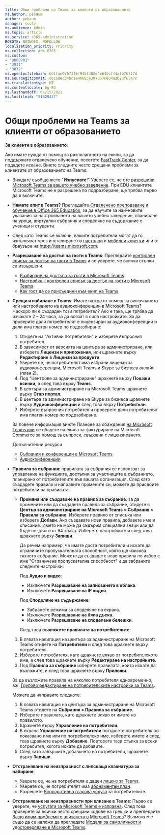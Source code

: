 ```yaml
---
title: Общи проблеми на Teams за клиенти от образованието
ms.author: pebaum
author: pebaum
manager: scotv
ms.audience: Admin
ms.topic: article
ms.service: o365-administration
ROBOTS: NOINDEX, NOFOLLOW
localization_priority: Priority
ms.collection: Adm_O365
ms.custom:
- "9000701"
- "3831"
- "3832"
ms.openlocfilehash: 6d1fac07673f6f945f382e4e640cf44afb76717d
ms.sourcegitcommit: 8bc60ec34bc1e40685e3976576e04a2623f63a7c
ms.translationtype: MT
ms.contentlocale: bg-BG
ms.lasthandoff: 04/15/2021
ms.locfileid: "51829437"
---
```

# <a name="teams-common-issues-for-education-customers"></a>Общи проблеми на Teams за клиенти от образованието

**За клиенти в образованието**:

Ако имате нужда от помощ за разполагането на екипи, за да поддържате отдалечено обучение, посетете [FastTrack Center](https://www.microsoft.com/fasttrack), за да подадете искане. Вижте следните често срещани проблеми за клиентите от образованието на Teams:

- Виждате съобщението "**Изпускате!**" Уверете се, че сте [разрешили Microsoft Teams за вашето учебно заведение](https://docs.microsoft.com/microsoft-365/education/intune-edu-trial/enable-microsoft-teams). При EDU клиентите Microsoft Teams не е разрешена по подразбиране; ще трябва първо да я включите.

- **Нямате опит в Teams?** Прегледайте [Отдалечено преподаване и обучение в Office 365 Education](https://support.office.com/article/remote-teaching-and-learning-in-office-365-education-f651ccae-7b65-478b-8366-51bb884025c4), за да научите за най-новите указания за настройването на вашето учебно заведение, планиране на уроци, виртуални събрания и споделяне на съдържание с ученици и студенти.

- След като Teams се включи, вашите потребители могат да го изпълняват чрез инсталиране на [настолни](https://docs.microsoft.com/MicrosoftTeams/get-clients#desktop-client) и [мобилни клиенти](https://docs.microsoft.com/MicrosoftTeams/get-clients#mobile-clients) или от браузъра на https://teams.microsoft.com.

- **Разрешаване на достъп на гости в Teams**: Прегледайте [контролен списък за достъп на гости в Teams](https://docs.microsoft.com/microsoftteams/guest-access-checklist) и се уверете, че всички стъпки са извършени.
    - [Разбиране на достъпа за гости в Microsoft Teams](https://docs.microsoft.com/microsoftteams/guest-access)
    - [Настройка – контролен списък за достъп на гости в Microsoft Teams](https://docs.microsoft.com/microsoftteams/guest-access-checklist)
    - [Как гост да се присъедини към екип на Teams](https://docs.microsoft.com/microsoftteams/guest-joins)

- **Срещи и избиране в Teams**: Имате нужда от помощ за включването или настройването на аудиоконференции в Microsoft Teams? Наскоро ли е създаден този потребител? Ако е така, ще трябва да изчакате 2 – 24 часа, за да влязат в сила настройките. За да проверите дали потребителят е лицензиран за аудиоконференции и дали има платен номер по подразбиране:
    1. Отидете на "Активни потребители" и изберете въпросния потребител.
    2. В зависимост от версията на центъра за администриране, или изберете **Лицензи и приложения**, или щракнете върху **Редактиране** в **Лицензи за продукти**.
    3. Уверете се, че потребителят има избрани лицензи за аудиоконференции, Microsoft Teams и Skype за бизнеса онлайн (план 2).
    4. Под "Центрове за администриране" щракнете върху **Покажи всички**, а след това върху **Teams**.
    5. В центъра за администриране на Microsoft Teams щракнете върху **Стар портал**.
    6. В центъра за администриране на Skype за бизнеса щракнете върху **Аудиоконференции** и след това върху **Потребители**.
    7. Изберете въпросния потребител и проверете дали потребителят има платен номер по подразбиране.

    За повече информация вижте Планове за обаждания [на Microsoft Teams или](https://docs.microsoft.com/microsoftteams/calling-plans-for-office-365) се обадете на екипа за фактуриране на Microsoft Commerce за помощ за въпроси, свързани с лицензирането.

    Допълнителни ресурси

    - [Събрания и конференции в Microsoft Teams](https://docs.microsoft.com/microsoftteams/deploy-meetings-microsoft-teams-landing-page)
    - [Аудиоконференции](https://docs.microsoft.com/microsoftteams/audio-conferencing-in-office-365)

- **Правила за събрания**: правилата за събрания се използват за управление на функциите, достъпни за участниците в събранието, планирано от потребителите във вашата организация. След като създадете правило и направите промените си, можете да присвоите потребители на правилата.

    - **Промяна или създаване на правила за събрание**: за да промените или да създадете правила за събрание, отидете в **Център за администриране на Microsoft Teams > Събрания > Правила за събрание**. Изберете правило от списъка или изберете **Добави**. Ако създавате нови правила, добавете име и описание. Името не може да съдържа специални знаци или да бъде по-дълго от 64 знака. Изберете настройките и след това щракнете върху **Запиши**. 
    
        Да речем например, че имате доста потребители и искате да ограничите пропускателната способност, която ще изисква тяхното събрание. Можете да създадете нови правила по избор с име "Ограничена пропускателна способност" и да забраните следните настройки:

        Под **Аудио и видео**:
        - Изключете **Разрешаване на записването в облака**.
        - Изключете **Разрешаване на IP видео**.

        Под **Споделяне на съдържание**:

        - Забранете режима за споделяне на екрана.
        - Изключете **Разрешаване на бяла дъска**.
        - Изключете **Разрешаване на споделени бележки**.

        След това **възложете правилата на потребителите**:

    1. В лявата навигация на центъра за администриране на Microsoft Teams отидете на **Потребители** и след това щракнете върху потребителя.
    2. Изберете потребителя, като щракнете вляво от потребителското име, а след това щракнете върху **Редактиране на настройките**.
    3. Под **Правила за събрание** изберете правилата, които искате да възложите, и след това щракнете върху **Приложи**.

    За да възложите правила на няколко потребителя едновременно, вж. [Групово редактиране на потребителските настройки за Teams](https://docs.microsoft.com/microsoftteams/edit-user-settings-in-bulk).

    Можете да направите следното:
    1. В лявата навигация на центъра за администриране на Microsoft Teams отидете на **Събрания > Правила за събрание**.
    2. Изберете правилата, като щракнете вляво от името на правилото.
    3. Щракнете върху **Управление на потребители**.
    4. В екрана **Управление на потребители** потърсете потребителя по показвано име или по потребителско име, изберете името и след това щракнете върху **Добавяне**. Повторете тази стъпка за всеки потребител, когото искате да добавите.
    5. След като завършите добавянето на потребители, щракнете върху **Запиши**.

- **Отстраняване на неизправност с липсваща клавиатура за набиране**:
    - Уверете се, че на потребителя е даден [лиценз за Teams](https://docs.microsoft.com/MicrosoftTeams/assign-teams-licenses).
    - Уверете се, че потребителят има [абонаментен план](https://docs.microsoft.com/MicrosoftTeams/calling-plan-landing-page).
    - Разрешете [Корпоративна гласова услуга](https://docs.microsoft.com/skypeforbusiness/skype-for-business-hybrid-solutions/plan-your-phone-system-cloud-pbx-solution/enable-users-for-enterprise-voice-online-and-phone-system-voicemail#to-enable-your-users-for-phone-system-in-office-365-voice-and-voicemail) за потребителите.

- **Отстраняване на неизправности при влизане в Teams**: Първо се уверете, че [услугата за Microsoft Teams е изправна](https://admin.microsoft.com/Adminportal/Home?source=applauncher#/servicehealth). След това проверете за всички често срещани кодове на грешки и прегледайте [Защо имам проблеми с влизането в Microsoft Teams](https://support.office.com/article/a02f683b-61a3-4008-9447-ee60c5593b0f)? Възможно е също да се наложи да прегледате [Модели за самоличност и удостоверяване в Microsoft Teams](https://docs.microsoft.com/MicrosoftTeams/identify-models-authentication).
